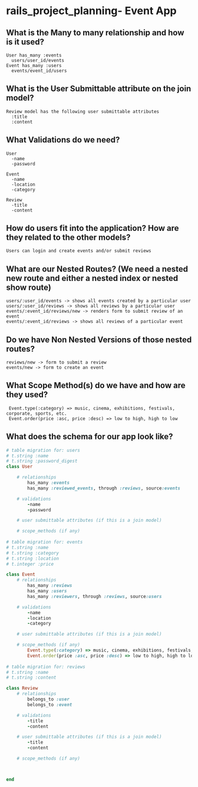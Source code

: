 # rails_project_planning- Event App

## What is the Many to many relationship and how is it used?
	User has_many :events
	  users/user_id/events
	Event has_many :users
	  events/event_id/users

## What is the User Submittable attribute on the join model?
	Review model has the following user submittable attributes
	  :title
	  :content
	
## What Validations do we need?
	User
	  -name
	  -password
	
	Event
	  -name
	  -location
	  -category
	
	Review
	  -title
	  -content

## How do users fit into the application? How are they related to the other models?
	Users can login and create events and/or submit reviews

## What are our Nested Routes? (We need a nested new route and either a nested index or nested show route)
	users/:user_id/events -> shows all events created by a particular user
	users/:user_id/reviews -> shows all reviews by a particular user
	events/:event_id/reviews/new -> renders form to submit review of an event
	events/:event_id/reviews -> shows all reviews of a particular event
	
## Do we have Non Nested Versions of those nested routes?
	reviews/new -> form to submit a review
	events/new -> form to create an event
	
## What Scope Method(s) do we have and how are they used?
	 Event.type(:category) => music, cinema, exhibitions, festivals, corporate, sports, etc.
	 Event.order(price :asc, price :desc) => low to high, high to low

## What does the schema for our app look like?

```rb
# table migration for: users 
# t.string :name
# t.string :password_digest
class User

	# relationships
		has_many :events
		has_many :reviewed_events, through :reviews, source:events

	# validations 
		-name
		-password

	# user submittable attributes (if this is a join model)

	# scope_methods (if any)
	
# table migration for: events 
# t.string :name
# t.string :category
# t.string :location
# t.integer :price

class Event 
	# relationships
		has_many :reviews
		has_many :users
		has_many :reviewers, through :reviews, source:users

	# validations 
		-name
		-location
		-category

	# user submittable attributes (if this is a join model)

	# scope_methods (if any)
		Event.type(:category) => music, cinema, exhibitions, festivals, corporate, sports, etc.
	 	Event.order(price :asc, price :desc) => low to high, high to low
	
# table migration for: reviews 
# t.string :name
# t.string :content

class Review 
	# relationships
		belongs_to :user
		belongs_to :event

	# validations 
		-title
		-content

	# user submittable attributes (if this is a join model)
		-title
		-content

	# scope_methods (if any)



end
```

